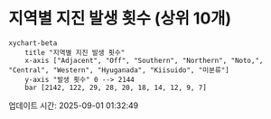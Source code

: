 # 지역별 지진 발생 횟수 (상위 10개)

```mermaid
xychart-beta
    title "지역별 지진 발생 횟수"
    x-axis ["Adjacent", "Off", "Southern", "Northern", "Noto,", "Central", "Western", "Hyuganada", "Kiisuido", "미분류"]
    y-axis "발생 횟수" 0 --> 2144
    bar [2142, 122, 29, 28, 20, 18, 14, 12, 9, 7]
```

업데이트 시간: 2025-09-01 01:32:49
